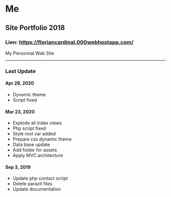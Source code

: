 # Me

## Site Portfolio 2018

### Lien: https://floriancardinal.000webhostapp.com/

My Personnal Web Site

---

### Last Update

#### Apr 28, 2020
* Dynamic theme
* Script fixed

#### Mar 23, 2020
* Explode all index views
* Php script fixed
* Style root var added
* Prepare css dynamic theme
* Data base update
* Add folder for assets
* Apply MVC architecture

#### Sep 3, 2019
* Update php contact script
* Delete parazit files
* Update documentation
